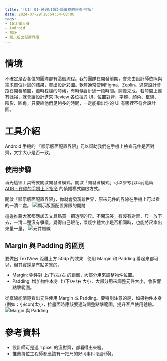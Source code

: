 ```yaml
---
title: '[UI] 01-通過UI設計師嚴格的檢查-排版'
date: 2024-07-29T18:54:54+08:00
tags:
- 16th鐵人賽
- Android
- 排版
- 顯示版面配置界限
---
```


# 情境
不確定是否各位的團隊都有這個流程。我的團隊在開發前期，會先由設計師依照與需求單位討論的結果，畫出設計彩圖。軟體通常使用Figma、Zeplin。通常設計會跑在開發前面，但時程趕的時候，有時候會併進一段時間。開發完成，若時間上還有餘裕，就會讓設計進來 Review 各位拉的 UI，位置對齊、字體、顏色、框線、陰影、圓角，只要給他們足夠多的時間，一定能指出你的 UI 有哪裡不符合設計圖。
<!-- more -->

# 工具介紹
Android 手機的 「顯示版面配置界限」可以幫助我們在手機上檢查元件是否對齊，文字大小是否一致。

## 使用步驟
首先這個工具需要開啟開發者模式，開啟「開發者模式」可以參考我以前這篇 [ADB - 在你的手機上下指令](https://www.mobile01.com/topicdetail.php?f=423&t=1942375&p=5) 的偵錯模式開啟方式。

開啟「顯示版面配置界限」，你就會發現新世界，原來元件的界線在手機上可以看的一清二處。
![顯示版面配置界限的開關](顯示版面配置界限的開關.png)

這邊推薦大家都應該去文具點買一把透明的尺。不開玩笑，有沒有對齊，尺一放下去，一清二楚沒有爭議。覺得自己眼花，懷疑字體大小是否相同時，也能將尺拿出來量一量。
![元件框線](元件框線.png)

## Margin 與 Padding 的區別
要做出 TextView 距離上方 50dp 的效果，使用 Margin 和 Padding 看起來都可以，但其實還是有點差異的。
- Margin: 物件對 上/下/左/右 的距離，大部分用來調整物件位置。
- Padding: 增加物件本身 上/下/左/右 大小，大部分用來調整元件大小，會影響點擊範圍。

從框線能清楚看出元件使用 Margin 或 Padding。要特別注意的是，如果物件本身(例如：小icon)太小，拉畫面時應該要適時調整點擊範圍，提升客戶使用體驗。
![Margin 與 Padding](Margin與Padding.png)

# 參考資料
- 設計師可是連 1 pixel 的沒對齊，都看得出來喔。
- 推薦每位工程師都應該有一把尺的好同事(UI設計師)。